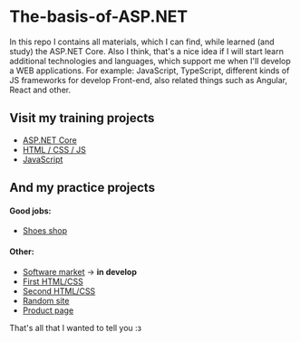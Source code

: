 # The-basis-of-ASP.NET
In this repo I contains all materials, which I can find, while learned (and study) the ASP.NET Core. Also I think, that's a nice idea if I will start learn additional technologies and languages, which support me when I'll develop a WEB applications. For example: JavaScript, TypeScript, different kinds of JS frameworks for develop Front-end, also related things such as Angular, React and other.

## Visit my training projects

* [ASP.NET Core](https://github.com/Sparrow1488/The-basis-of-ASP.NET/tree/main/ASP.NET%20Core/BaseCource)
* [HTML / CSS / JS](https://github.com/Sparrow1488/The-basis-of-ASP.NET/tree/main/Bases-Of-Bootstrap)
* [JavaScript](https://github.com/Sparrow1488/The-basis-of-ASP.NET/tree/main/Bases-Of-Bootstrap/%24Java_Script)

## And my practice projects

#### Good jobs:

* [Shoes shop](https://github.com/Sparrow1488/The-basis-of-ASP.NET/tree/main/ShoesShop)

#### Other:

* [Software market](https://github.com/Sparrow1488/The-basis-of-ASP.NET/tree/main/SoftwareShop) → __in develop__
* [First HTML/CSS](https://github.com/Sparrow1488/The-basis-of-ASP.NET/tree/main/Bases-Of-Bootstrap/Flex-3-practice)
* [Second HTML/CSS](https://github.com/Sparrow1488/The-basis-of-ASP.NET/tree/main/Bases-Of-Bootstrap/Flex-practice-2)
* [Random site](https://github.com/Sparrow1488/The-basis-of-ASP.NET/tree/main/Bases-Of-Bootstrap/flex-practice-3)
* [Product page](https://github.com/Sparrow1488/The-basis-of-ASP.NET/tree/main/Bases-Of-Bootstrap/Current-product-page)


That's all that I wanted to tell you :з
